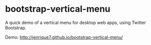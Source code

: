 # bootstrap-vertical-menu
A quick demo of a vertical menu for desktop web apps, using Twitter Bootstrap.

Demo: http://jenrique7.github.io/bootstrap-vertical-menu/
